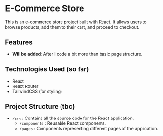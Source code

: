 # E-Commerce Store

This is an e-commerce store project built with React. It allows users to browse products, add them to their cart, and proceed to checkout.

## Features

- **Will be added:** After I code a bit more than basic page structure.

## Technologies Used (so far)

- React
- React Router
- TailwindCSS (for styling)

## Project Structure (tbc)

- `/src` : Contains all the source code for the React application.
    - `/components` : Reusable React components.
    - `/pages` : Components representing different pages of the application.

